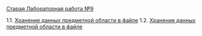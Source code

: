 <a href="https://vk.com/doc-78641724_379302312?hash=0839661415cebb4487&dl=87a7444ce00b755c37">Старая Лабораторная работа №9</a>

 1.1. <a href="https://github.com/Maxim22052002/Lab9/tree/master/Number1.1(9)">Хранение данных предметной области в файле</a>
 1.2. <a href="https://github.com/Maxim22052002/Lab9/tree/master/Number1.2(9)">Хранение данных предметной области в файле</a>
